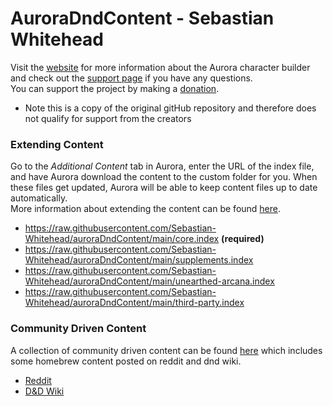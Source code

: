 # AuroraDndContent - Sebastian Whitehead
Visit the [website](http://www.aurorabuilder.com "Aurora Website") for more information about the Aurora character builder and check out the [support page](http://www.aurorabuilder.com/support "Aurora Support Page") if you have any questions.<br> You can support the project by making a [donation](https://aurorabuilder.com/donate/).
 - Note this is a copy of the original gitHub repository and therefore does not qualify for support from the creators

### Extending Content
Go to the _Additional Content_ tab in Aurora, enter the URL of the index file, and have Aurora download the content to the custom folder for you. When these files get updated, Aurora will be able to keep content files up to date automatically.
<br>
More information about extending the content can be found [here](http://aurorabuilder.com/content/ "Additional Content").

- https://raw.githubusercontent.com/Sebastian-Whitehead/auroraDndContent/main/core.index **(required)**
- https://raw.githubusercontent.com/Sebastian-Whitehead/auroraDndContent/main/supplements.index
- https://raw.githubusercontent.com/Sebastian-Whitehead/auroraDndContent/main/unearthed-arcana.index
- https://raw.githubusercontent.com/Sebastian-Whitehead/auroraDndContent/main/third-party.index

### Community Driven Content
A collection of community driven content can be found [here](http://aurorabuilder.com/content/#community "Community Driven Content") which includes some homebrew content posted on reddit and dnd wiki.

- [Reddit](https://aurorabuilder.com/posts/891/community-driven-content-reddit/ "Reddit")
- [D&D Wiki](https://aurorabuilder.com/posts/943/community-driven-contentdnd-wiki/ "D&D Wiki")

